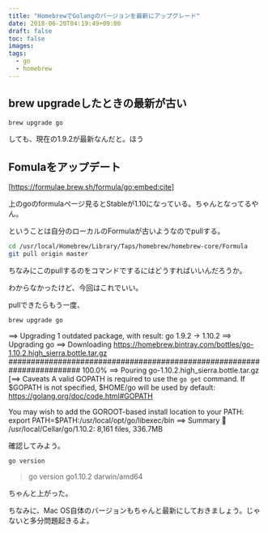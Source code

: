 ```yaml
---
title: "HomebrewでGolangのバージョンを最新にアップグレード"
date: 2018-06-20T04:19:49+09:00
draft: false
toc: false
images:
tags: 
  - go
  - homebrew
---
```


## brew upgradeしたときの最新が古い

```bash
brew upgrade go
```

しても、現在の1.9.2が最新なんだと。ほう


## Fomulaをアップデート
[https://formulae.brew.sh/formula/go:embed:cite]

上のgoのformulaページ見るとStableが1.10になっている。ちゃんとなってるやん。

ということは自分のローカルのFormulaが古いようなのでpullする。

```zsh
cd /usr/local/Homebrew/Library/Taps/homebrew/homebrew-core/Formula
git pull origin master
```

ちなみにこのpullするのをコマンドでするにはどうすればいいんだろうか。

わからなかったけど、今回はこれでいい。

pullできたらもう一度、

```sh
brew upgrade go
```



>
==> Upgrading 1 outdated package, with result:
go 1.9.2 -> 1.10.2
==> Upgrading go
==> Downloading https://homebrew.bintray.com/bottles/go-1.10.2.high_sierra.bottle.tar.gz
######################################################################## 100.0%
==> Pouring go-1.10.2.high_sierra.bottle.tar.gz
[==> Caveats
A valid GOPATH is required to use the `go get` command.
If $GOPATH is not specified, $HOME/go will be used by default:
  https://golang.org/doc/code.html#GOPATH
>
You may wish to add the GOROOT-based install location to your PATH:
  export PATH=$PATH:/usr/local/opt/go/libexec/bin
==> Summary
🍺  /usr/local/Cellar/go/1.10.2: 8,161 files, 336.7MB


確認してみよう。

```bash
go version
```

>go version go1.10.2 darwin/amd64

ちゃんと上がった。

ちなみに、Mac OS自体のバージョンもちゃんと最新にしておきましょう。じゃないと多分問題起きるよ。

